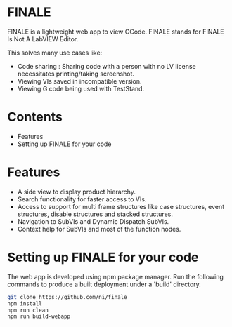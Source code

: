 # FINALE

FINALE is a lightweight web app to view GCode. FINALE stands for FINALE Is Not A LabVIEW Editor.

This solves many use cases like:
  - Code sharing : Sharing code with a person with no LV license necessitates printing/taking screenshot.
  - Viewing VIs saved in incompatible version.
  - Viewing G code being used with TestStand.

# Contents

- Features
- Setting up FINALE for your code

# Features

  - A side view to display product hierarchy.
  - Search functionality for faster access to VIs.
  - Access to support for multi frame structures like case structures, event structures, disable structures and stacked structures.
  - Navigation to SubVIs and Dynamic Dispatch SubVIs.
  - Context help for SubVIs and most of the function nodes.

# Setting up FINALE for your code

The web app is developed using npm package manager. Run the following commands to produce a built deployment under a 'build' directory.
```sh
git clone https://github.com/ni/finale
npm install
npm run clean
npm run build-webapp
```